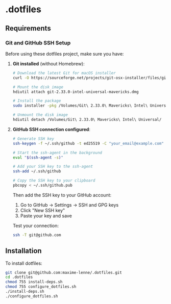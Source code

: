 # .dotfiles

## Requirements

### Git and GitHub SSH Setup

Before using these dotfiles project, make sure you have:

1. **Git installed** (without Homebrew):
   ```bash
   # Download the latest Git for macOS installer
   curl -O https://sourceforge.net/projects/git-osx-installer/files/git-2.33.0-intel-universal-mavericks.dmg

   # Mount the disk image
   hdiutil attach git-2.33.0-intel-universal-mavericks.dmg

   # Install the package
   sudo installer -pkg /Volumes/Git\ 2.33.0\ Mavericks\ Intel\ Universal/git-2.33.0-intel-universal-mavericks.pkg -target /

   # Unmount the disk image
   hdiutil detach /Volumes/Git\ 2.33.0\ Mavericks\ Intel\ Universal/
   ```

2. **GitHub SSH connection configured**:
   ```bash
   # Generate SSH key
   ssh-keygen -f ~/.ssh/github -t ed25519 -C "your_email@example.com"

   # Start the ssh-agent in the background
   eval "$(ssh-agent -s)"

   # Add your SSH key to the ssh-agent
   ssh-add ~/.ssh/github

   # Copy the SSH key to your clipboard
   pbcopy < ~/.ssh/github.pub
   ```

   Then add the SSH key to your GitHub account:
   1. Go to GitHub → Settings → SSH and GPG keys
   2. Click "New SSH key"
   3. Paste your key and save

   Test your connection:
   ```bash
   ssh -T git@github.com
   ```

## Installation

To install dotfiles:

```bash
git clone git@github.com:maxime-lenne/.dotfiles.git
cd .dotfiles
chmod 755 install-deps.sh
chmod 755 configure_dotfiles.sh
./install-deps.sh
./configure_dotfiles.sh
```
